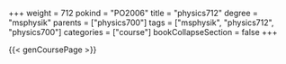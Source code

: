 +++
weight = 712
pokind = "PO2006"
title = "physics712"
degree = "msphysik"
parents = ["physics700"]
tags = ["msphysik", "physics712", "physics700"]
categories = ["course"]
bookCollapseSection = false
+++

{{< genCoursePage >}}
